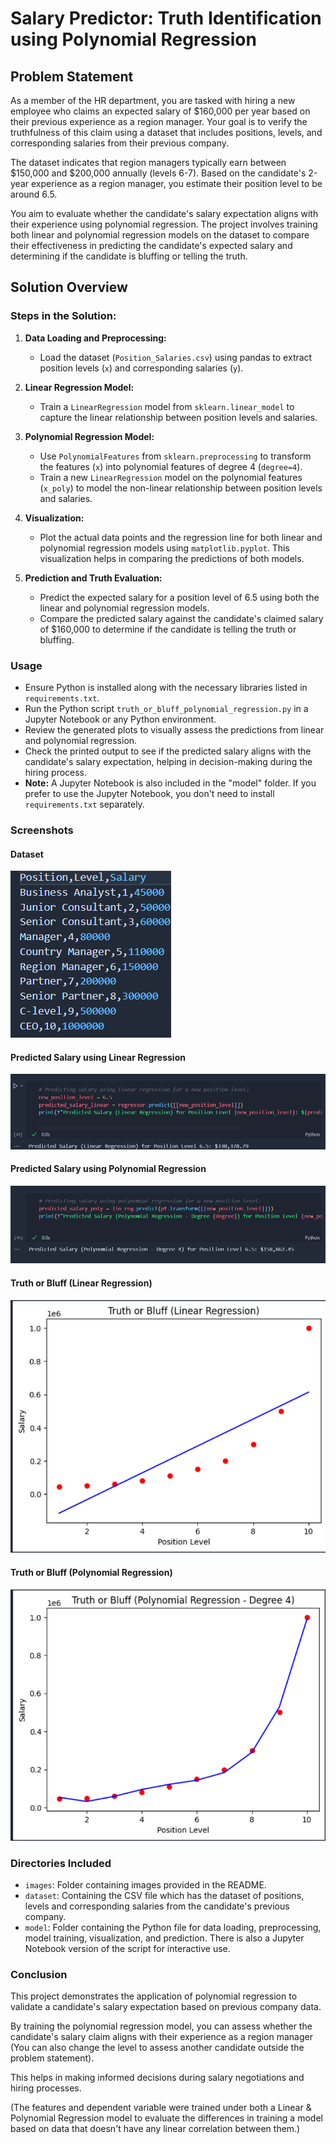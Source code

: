 # Salary Predictor: Truth Identification using Polynomial Regression

## Problem Statement

As a member of the HR department, you are tasked with hiring a new employee who claims an expected salary of $160,000 per year based on their previous experience as a region manager. Your goal is to verify the truthfulness of this claim using a dataset that includes positions, levels, and corresponding salaries from their previous company.

The dataset indicates that region managers typically earn between $150,000 and $200,000 annually (levels 6-7). Based on the candidate's 2-year experience as a region manager, you estimate their position level to be around 6.5.

You aim to evaluate whether the candidate's salary expectation aligns with their experience using polynomial regression. The project involves training both linear and polynomial regression models on the dataset to compare their effectiveness in predicting the candidate's expected salary and determining if the candidate is bluffing or telling the truth.

## Solution Overview

### Steps in the Solution:

1. **Data Loading and Preprocessing:**
   - Load the dataset (`Position_Salaries.csv`) using pandas to extract position levels (`x`) and corresponding salaries (`y`).

2. **Linear Regression Model:**
   - Train a `LinearRegression` model from `sklearn.linear_model` to capture the linear relationship between position levels and salaries.

3. **Polynomial Regression Model:**
   - Use `PolynomialFeatures` from `sklearn.preprocessing` to transform the features (`x`) into polynomial features of degree 4 (`degree=4`).
   - Train a new `LinearRegression` model on the polynomial features (`x_poly`) to model the non-linear relationship between position levels and salaries.

4. **Visualization:**
   - Plot the actual data points and the regression line for both linear and polynomial regression models using `matplotlib.pyplot`. This visualization helps in comparing the predictions of both models.

5. **Prediction and Truth Evaluation:**
   - Predict the expected salary for a position level of 6.5 using both the linear and polynomial regression models.
   - Compare the predicted salary against the candidate's claimed salary of $160,000 to determine if the candidate is telling the truth or bluffing.

### Usage

- Ensure Python is installed along with the necessary libraries listed in `requirements.txt`.
- Run the Python script `truth_or_bluff_polynomial_regression.py` in a Jupyter Notebook or any Python environment.
- Review the generated plots to visually assess the predictions from linear and polynomial regression.
- Check the printed output to see if the predicted salary aligns with the candidate's salary expectation, helping in decision-making during the hiring process.
- **Note:** A Jupyter Notebook is also included in the "model" folder. If you prefer to use the Jupyter Notebook, you don't need to install `requirements.txt` separately.

### Screenshots

#### Dataset
![Dataset](./images/Dataset.png)

#### Predicted Salary using Linear Regression
![Predicted Salary using Linear Regression](./images/PredictedUsingLinear.png)

#### Predicted Salary using Polynomial Regression
![Predicted Salary using Polynomial Regression](./images/PredictedUsingPolynomial.png)

#### Truth or Bluff (Linear Regression)
![Truth or Bluff (Linear Regression)](./images/TruthOrBluffLinear.png)

#### Truth or Bluff (Polynomial Regression)
![Truth or Bluff (Polynomial Regression)](./images/TruthOrBluffPolynomial.png)

### Directories Included

- `images`: Folder containing images provided in the README.
- `dataset`: Containing the CSV file which has the dataset of positions, levels and corresponding salaries from the candidate's previous company.
- `model`: Folder containing the Python file for data loading, preprocessing, model training, visualization, and prediction. There is also a Jupyter Notebook version of the script for interactive use.

### Conclusion

This project demonstrates the application of polynomial regression to validate a candidate's salary expectation based on previous company data. 

By training the polynomial regression model, you can assess whether the candidate's salary claim aligns with their experience as a region manager (You can also change the level to assess another candidate outside the problem statement). 

This helps in making informed decisions during salary negotiations and hiring processes.

(The features and dependent variable were trained under both a Linear & Polynomial Regression model to evaluate the differences in training a model based on data that doesn't have any linear correlation between them.)

